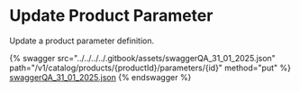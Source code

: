 # Update Product Parameter

Update a product parameter definition.

{% swagger src="../../../../.gitbook/assets/swaggerQA_31_01_2025.json" path="/v1/catalog/products/{productId}/parameters/{id}" method="put" %}
[swaggerQA_31_01_2025.json](../../../../.gitbook/assets/swaggerQA_31_01_2025.json)
{% endswagger %}
